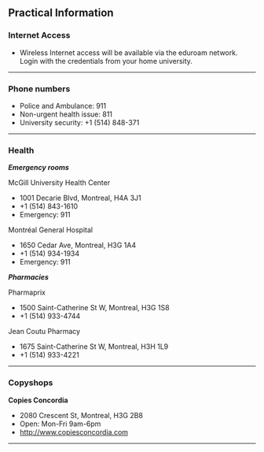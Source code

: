 ## Practical Information

### Internet Access

* Wireless Internet access will be available via the eduroam network. Login with the credentials from your home university.

***

### Phone numbers

* Police and Ambulance: 911
* Non-urgent health issue: 811
* University security: +1 (514) 848-371

***

### Health

***Emergency rooms***

McGill University Health Center
* 1001 Decarie Blvd, Montreal, H4A 3J1
* +1 (514) 843-1610
* Emergency: 911

Montréal General Hospital
* 1650 Cedar Ave, Montreal, H3G 1A4
* +1 (514) 934-1934
* Emergency: 911

***Pharmacies***

Pharmaprix
* 1500 Saint-Catherine St W, Montreal, H3G 1S8
* +1 (514) 933-4744

Jean Coutu Pharmacy
* 1675 Saint-Catherine St W, Montreal, H3H 1L9
* +1 (514) 933-4221

***

### Copyshops

**Copies Concordia**
* 2080 Crescent St, Montreal, H3G 2B8
* Open: Mon-Fri 9am-6pm
* http://www.copiesconcordia.com

***

